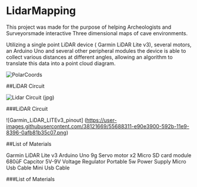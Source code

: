 # LidarMapping

This project was made for the purpose of helping Archeologists and Surveyorsmade interactive Three dimensional maps of cave environments.

Utilizing a single point LiDAR device ( Garmin LiDAR Lite v3), several motors, an Arduino Uno and several other peripheral modules the device is able to collect various distances at different angles, allowing an algorithm to translate this data into a point cloud diagram. 


![PolarCoords](https://user-images.githubusercontent.com/38121669/55673593-bd714d00-585e-11e9-8201-0d6d7f443690.png)

##LiDAR Circuit


![Lidar Circuit (jpg)](https://user-images.githubusercontent.com/38121669/55673553-3f14ab00-585e-11e9-8c78-52c593087a20.jpg)


###LiDAR Circuit

![Garmin_LiDAR_LITEv3_pinout]
(https://user-images.githubusercontent.com/38121669/55688311-e90e3900-592b-11e9-8396-0afb81b35c07.png)





##List of Materials

Garmin LiDAR Lite v3
Arduino Uno 
9g Servo motor x2
Micro SD card module
680ūF Capcitor
5V-9V Voltage Regulator
Portable 5w Power Supply
Micro Usb Cable
Mini Usb Cable

###List of Materials
